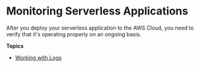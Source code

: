 # Monitoring Serverless Applications<a name="serverless-monitoring"></a>

After you deploy your serverless application to the AWS Cloud, you need to verify that it's operating properly on an ongoing basis\.

**Topics**
+ [Working with Logs](serverless-sam-cli-logging.md)
